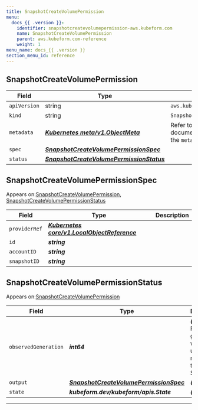 ```yaml
---
title: SnapshotCreateVolumePermission
menu:
  docs_{{ .version }}:
    identifier: snapshotcreatevolumepermission-aws.kubeform.com
    name: SnapshotCreateVolumePermission
    parent: aws.kubeform.com-reference
    weight: 1
menu_name: docs_{{ .version }}
section_menu_id: reference
---
```


## SnapshotCreateVolumePermission
| Field | Type | Description |
| ------ | ----- | ----------- |
| `apiVersion` | string | `aws.kubeform.com/v1alpha1` |
|    `kind` | string | `SnapshotCreateVolumePermission` |
| `metadata` | ***[Kubernetes meta/v1.ObjectMeta](https://kubernetes.io/docs/reference/generated/kubernetes-api/v1.13/#objectmeta-v1-meta)***|Refer to the Kubernetes API documentation for the fields of the `metadata` field.|
| `spec` | ***[SnapshotCreateVolumePermissionSpec](#SnapshotCreateVolumePermissionSpec)***||
| `status` | ***[SnapshotCreateVolumePermissionStatus](#SnapshotCreateVolumePermissionStatus)***||
## SnapshotCreateVolumePermissionSpec

Appears on:[SnapshotCreateVolumePermission](#SnapshotCreateVolumePermission), [SnapshotCreateVolumePermissionStatus](#SnapshotCreateVolumePermissionStatus)

| Field | Type | Description |
| ------ | ----- | ----------- |
| `providerRef` | ***[Kubernetes core/v1.LocalObjectReference](https://kubernetes.io/docs/reference/generated/kubernetes-api/v1.13/#localobjectreference-v1-core)***||
| `id` | ***string***||
| `accountID` | ***string***||
| `snapshotID` | ***string***||
## SnapshotCreateVolumePermissionStatus

Appears on:[SnapshotCreateVolumePermission](#SnapshotCreateVolumePermission)

| Field | Type | Description |
| ------ | ----- | ----------- |
| `observedGeneration` | ***int64***| ***(Optional)*** Resource generation, which is updated on mutation by the API Server.|
| `output` | ***[SnapshotCreateVolumePermissionSpec](#SnapshotCreateVolumePermissionSpec)***| ***(Optional)*** |
| `state` | ***kubeform.dev/kubeform/apis.State***| ***(Optional)*** |
---
